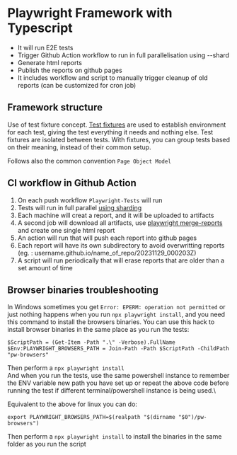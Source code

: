 # Playwright Framework with Typescript

- It will run E2E tests 
- Trigger Github Action workflow to run in full parallelisation using --shard
- Generate html reports
- Publish the reports on github pages
- It includes workflow and script to manually trigger cleanup of old reports (can be customized for cron job)

## Framework structure

Use of test fixture concept. [Test fixtures](https://playwright.dev/docs/test-fixtures#introduction) are used to establish environment for each test, giving the test everything it needs and nothing else. Test fixtures are isolated between tests. With fixtures, you can group tests based on their meaning, instead of their common setup.

Follows also the common convention `Page Object Model`

## CI workflow in Github Action

1. On each push workflow `Playwright-Tests` will run
2. Tests will run in full parallel [using sharding](https://playwright.dev/docs/test-sharding)
3. Each machine will creat a report, and it will be uploaded to artifacts
4. A second job will download all artifacts, use [playwright merge-reports](https://playwright.dev/docs/test-sharding#merging-reports-from-multiple-shards) and create one single html report
5. An action will run that will push each report into github pages
6. Each report will have its own subdirectory to avoid overwritting reports (eg. : username.github.io/name_of_repo/20231129_000203Z)
7. A script will run periodically that will erase reports that are older than a set amount of time

## Browser binaries troubleshooting 

In Windows sometimes you get `Error: EPERM: operation not permitted` or just nothing happens when you run `npx playwright install`, and you need this command to install the browsers binaries. You can use this hack to install browser binaries in the same place as you run the tests:
```
$ScriptPath = (Get-Item -Path ".\" -Verbose).FullName
$Env:PLAYWRIGHT_BROWSERS_PATH = Join-Path -Path $ScriptPath -ChildPath "pw-browsers"
```

Then perform a `npx playwright install`\
And when you run the tests, use the same powershell instance to remember the ENV variable new path you have set up or repeat the above code before running the test if different terminal/powershell instance is being used.\

Equivalent to the above for linux you can do:
```
export PLAYWRIGHT_BROWSERS_PATH=$(realpath "$(dirname "$0")/pw-browsers")
```
Then perform a `npx playwright install` to install the binaries in the same folder as you run the script


